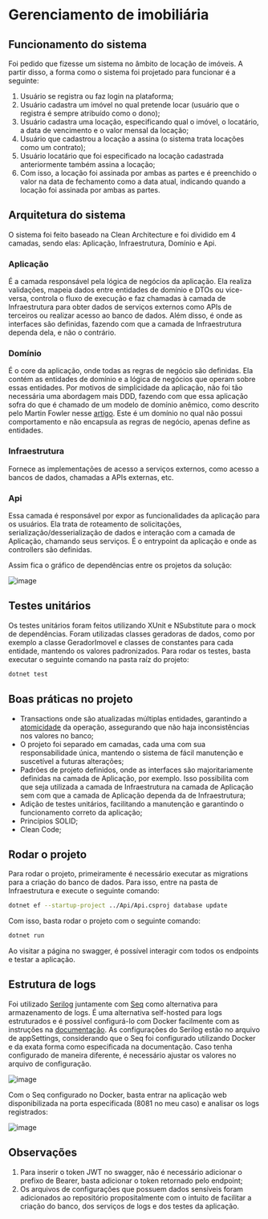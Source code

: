 # Gerenciamento de imobiliária

## Funcionamento do sistema

Foi pedido que fizesse um sistema no âmbito de locação de imóveis. A partir disso, a forma como o sistema foi projetado para funcionar é a seguinte:
1. Usuário se registra ou faz login na plataforma;
2. Usuário cadastra um imóvel no qual pretende locar (usuário que o registra é sempre atribuído como o dono);
3. Usuário cadastra uma locação, especificando qual o imóvel, o locatário, a data de vencimento e o valor mensal da locação;
4. Usuário que cadastrou a locação a assina (o sistema trata locações como um contrato);
5. Usuário locatário que foi especificado na locação cadastrada anteriormente também assina a locação;
6. Com isso, a locação foi assinada por ambas as partes e é preenchido o valor na data de fechamento como a data atual, indicando quando a locação foi assinada por ambas as partes.


## Arquitetura do sistema

O sistema foi feito baseado na Clean Architecture e foi dividido em 4 camadas, sendo elas: Aplicação, Infraestrutura, Domínio e Api.

### Aplicação

É a camada responsável pela lógica de negócios da aplicação. Ela realiza validações, mapeia dados entre entidades de domínio e DTOs ou vice-versa, controla o fluxo de execução e faz chamadas à camada de Infraestrutura para obter dados de serviços externos como APIs de terceiros ou realizar acesso ao banco de dados. Além disso, é onde as interfaces são definidas, fazendo com que a camada de Infraestrutura dependa dela, e não o contrário.

### Domínio

É o core da aplicação, onde todas as regras de negócio são definidas. Ela contém as entidades de domínio e a lógica de negócios que operam sobre essas entidades. Por motivos de simplicidade da aplicação, não foi tão necessária uma abordagem mais DDD, fazendo com que essa aplicação sofra do que é chamado de um modelo de domínio anêmico, como descrito pelo Martin Fowler nesse [artigo](https://martinfowler.com/bliki/AnemicDomainModel.html). Este é um domínio no qual não possui comportamento e não encapsula as regras de negócio, apenas define as entidades.

### Infraestrutura

Fornece as implementações de acesso a serviços externos, como acesso a bancos de dados, chamadas a APIs externas, etc.

### Api

Essa camada é responsável por expor as funcionalidades da aplicação para os usuários. Ela trata de roteamento de solicitações, serialização/desserialização de dados e interação com a camada de Aplicação, chamando seus serviços. É o entrypoint da aplicação e onde as controllers são definidas.


Assim fica o gráfico de dependências entre os projetos da solução:


![image](https://github.com/lukasgss/imobiliaria/assets/69154977/67b0ea9f-e996-4338-a6c9-f30feae188d1)


## Testes unitários

Os testes unitários foram feitos utilizando XUnit e NSubstitute para o mock de dependências. Foram utilizadas classes geradoras de dados, como por exemplo a classe GeradorImovel e classes de constantes para cada entidade, mantendo os valores padronizados.
Para rodar os testes, basta executar o seguinte comando na pasta raíz do projeto:
```bash
dotnet test
```

## Boas práticas no projeto

- Transactions onde são atualizadas múltiplas entidades, garantindo a [atomicidade](https://en.wikipedia.org/wiki/Atomicity_(database_systems)) da operação, assegurando que não haja inconsistências nos valores no banco;
-  O projeto foi separado em camadas, cada uma com sua responsabilidade única, mantendo o sistema de fácil manutenção e suscetível a futuras alterações;
-  Padrões de projeto definidos, onde as interfaces são majoritariamente definidas na camada de Aplicação, por exemplo. Isso possibilita com que seja utilizada a camada de Infraestrutura na camada de Aplicação sem com que a camada de Aplicação dependa da de Infraestrutura;
-  Adição de testes unitários, facilitando a manutenção e garantindo o funcionamento correto da aplicação;
-  Princípios SOLID;
-  Clean Code;
  

##  Rodar o projeto

Para rodar o projeto, primeiramente é necessário executar as migrations para a criação do banco de dados. Para isso, entre na pasta de Infraestrutura e execute o seguinte comando:
```bash
dotnet ef --startup-project ../Api/Api.csproj database update
```
Com isso, basta rodar o projeto com o seguinte comando:
```bash
dotnet run
```
Ao visitar a página no swagger, é possível interagir com todos os endpoints e testar a aplicação.

## Estrutura de logs

Foi utilizado [Serilog](https://serilog.net/) juntamente com [Seq](https://datalust.co/seq) como alternativa para armazenamento de logs. É uma alternativa self-hosted para logs estruturados e é possível configurá-lo com Docker facilmente com as instruções na [documentação](https://docs.datalust.co/docs/getting-started-with-docker).
As configurações do Serilog estão no arquivo de appSettings, considerando que o Seq foi configurado utilizando Docker e da exata forma como especificada na documentação. Caso tenha configurado de maneira diferente, é necessário ajustar os valores no arquivo de configuração.


![image](https://github.com/lukasgss/imobiliaria/assets/69154977/6091d901-3d22-4e4b-9766-b300cc531684)


Com o Seq configurado no Docker, basta entrar na aplicação web disponibilizada na porta especificada (8081 no meu caso) e analisar os logs registrados:


![image](https://github.com/lukasgss/imobiliaria/assets/69154977/f2ade7e3-c218-4429-8444-2c63386ba552)


## Observações
1. Para inserir o token JWT no swagger, não é necessário adicionar o prefixo de Bearer, basta adicionar o token retornado pelo endpoint;
2. Os arquivos de configurações que possuem dados sensíveis foram adicionados ao repositório propositalmente com o intuito de facilitar a criação do banco, dos serviços de logs e dos testes da aplicação.
